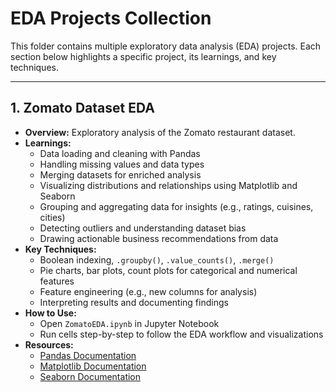 # EDA Projects Collection

This folder contains multiple exploratory data analysis (EDA) projects. Each section below highlights a specific project, its learnings, and key techniques.

---

## 1. Zomato Dataset EDA

- **Overview:** Exploratory analysis of the Zomato restaurant dataset.
- **Learnings:**
  - Data loading and cleaning with Pandas
  - Handling missing values and data types
  - Merging datasets for enriched analysis
  - Visualizing distributions and relationships using Matplotlib and Seaborn
  - Grouping and aggregating data for insights (e.g., ratings, cuisines, cities)
  - Detecting outliers and understanding dataset bias
  - Drawing actionable business recommendations from data
- **Key Techniques:**
  - Boolean indexing, `.groupby()`, `.value_counts()`, `.merge()`
  - Pie charts, bar plots, count plots for categorical and numerical features
  - Feature engineering (e.g., new columns for analysis)
  - Interpreting results and documenting findings
- **How to Use:**
  - Open `ZomatoEDA.ipynb` in Jupyter Notebook
  - Run cells step-by-step to follow the EDA workflow and visualizations
- **Resources:**
  - [Pandas Documentation](https://pandas.pydata.org/docs/)
  - [Matplotlib Documentation](https://matplotlib.org/stable/contents.html)
  - [Seaborn Documentation](https://seaborn.pydata.org/)


